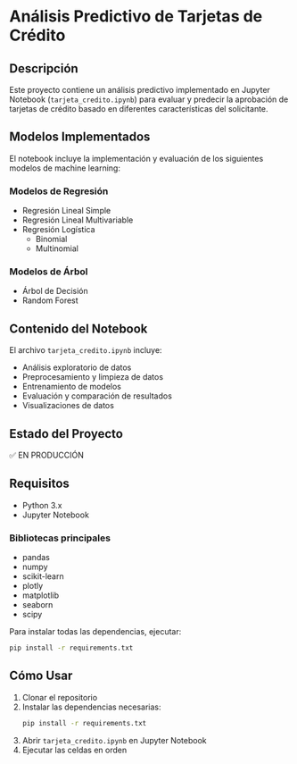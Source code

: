 # Análisis Predictivo de Tarjetas de Crédito

## Descripción

Este proyecto contiene un análisis predictivo implementado en Jupyter Notebook (`tarjeta_credito.ipynb`) para evaluar y predecir la aprobación de tarjetas de crédito basado en diferentes características del solicitante.

## Modelos Implementados

El notebook incluye la implementación y evaluación de los siguientes modelos de machine learning:

### Modelos de Regresión
- Regresión Lineal Simple
- Regresión Lineal Multivariable
- Regresión Logística
  - Binomial
  - Multinomial

### Modelos de Árbol
- Árbol de Decisión
- Random Forest

## Contenido del Notebook

El archivo `tarjeta_credito.ipynb` incluye:
- Análisis exploratorio de datos
- Preprocesamiento y limpieza de datos
- Entrenamiento de modelos
- Evaluación y comparación de resultados
- Visualizaciones de datos

## Estado del Proyecto
✅ EN PRODUCCIÓN

## Requisitos
- Python 3.x
- Jupyter Notebook

### Bibliotecas principales
- pandas
- numpy
- scikit-learn
- plotly
- matplotlib
- seaborn
- scipy

Para instalar todas las dependencias, ejecutar:
```bash
pip install -r requirements.txt
```

## Cómo Usar
1. Clonar el repositorio
2. Instalar las dependencias necesarias:
   ```bash
   pip install -r requirements.txt
   ```
3. Abrir `tarjeta_credito.ipynb` en Jupyter Notebook
4. Ejecutar las celdas en orden